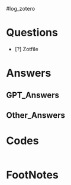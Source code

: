 #log_zotero 

# Questions

- [?] Zotfile


# Answers


## GPT_Answers


## Other_Answers


# Codes

```python

```



# FootNotes